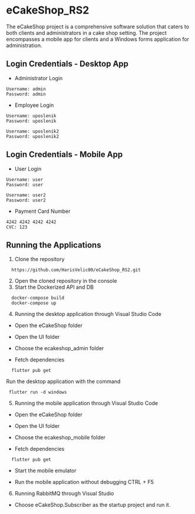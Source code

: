 # eCakeShop_RS2
The eCakeShop project is a comprehensive software solution that caters to both clients and administrators in a cake shop setting. The project encompasses a mobile app for clients and a Windows forms application for administration.
## Login Credentials - Desktop App
- Administrator Login
```
Username: admin
Password: admin
```
- Employee Login
```
Username: uposlenik
Password: uposlenik

Username: uposlenik2
Password: uposlenik2
```
## Login Credentials - Mobile App
- User Login
```
Username: user
Password: user

Username: user2
Password: user2
```
- Payment Card Number
```
4242 4242 4242 4242
CVC: 123
```
## Running the Applications
1.  Clone the repository
```
  https://github.com/HarisVelic00/eCakeShop_RS2.git
```
2. Open the cloned repository in the console
3. Start the Dockerized API and DB
```
  docker-compose build
  docker-compose up
```
4. Running the desktop application through Visual Studio Code

- Open the eCakeShop folder

- Open the UI folder

- Choose the ecakeshop_admin folder

- Fetch dependencies
```
  flutter pub get
```
 Run the desktop application with the command 
```
 flutter run -d windows
```
 
5. Running the mobile application through Visual Studio Code

- Open the eCakeShop folder

-  Open the UI folder
  
- Choose the ecakeshop_mobile folder
 
- Fetch dependencies
```
  flutter pub get
```
- Start the mobile emulator

- Run the mobile application without debugging CTRL + F5

6. Running RabbitMQ through Visual Studio
- Choose eCakeShop.Subscriber as the startup project and run it.